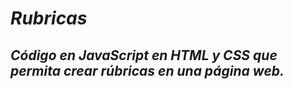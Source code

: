 # **_Rubricas_**

## **_Código en JavaScript en HTML y CSS que permita crear rúbricas en una página web._**
